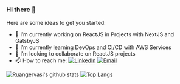 ### Hi there 👋

Here are some ideas to get you started:

- 🔭 I’m currently working on ReactJS in Projects with NextJS and GatsbyJS
- 🌱 I’m currently learning DevOps and CI/CD with AWS Services
- 👯 I’m looking to collaborate on ReactJS projects
- 📫 How to reach me: <a href="https://www.linkedin.com/in/ruangervasi/" target="_blank"><img alt="LinkedIn" src="https://img.shields.io/badge/LinkedIn-@Ruangervasi-blue?style=flat&logo=linkedin"></a>
<a href="mailto:ruan@ruangervasi.com.br"><img alt="Email" src="https://img.shields.io/badge/ruan@ruangervasi.com.br-blue?style=flat&logo=gmail"></a>
</p>

![Ruangervasi's github stats](https://github-readme-stats.vercel.app/api?username=ruangervasi&show_icons=true&theme=dracula)
[![Top Langs](https://github-readme-stats.vercel.app/api/top-langs/?username=ruangervasi&layout=compact&show_icons=true&theme=dracula)](https://github.com/anuraghazra/github-readme-stats)
